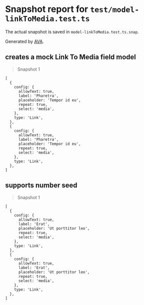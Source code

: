 # Snapshot report for `test/model-linkToMedia.test.ts`

The actual snapshot is saved in `model-linkToMedia.test.ts.snap`.

Generated by [AVA](https://avajs.dev).

## creates a mock Link To Media field model

> Snapshot 1

    [
      {
        config: {
          allowText: true,
          label: 'Pharetra',
          placeholder: 'Tempor id eu',
          repeat: true,
          select: 'media',
        },
        type: 'Link',
      },
      {
        config: {
          allowText: true,
          label: 'Pharetra',
          placeholder: 'Tempor id eu',
          repeat: true,
          select: 'media',
        },
        type: 'Link',
      },
    ]

## supports number seed

> Snapshot 1

    [
      {
        config: {
          allowText: true,
          label: 'Erat',
          placeholder: 'Ut porttitor leo',
          repeat: true,
          select: 'media',
        },
        type: 'Link',
      },
      {
        config: {
          allowText: true,
          label: 'Erat',
          placeholder: 'Ut porttitor leo',
          repeat: true,
          select: 'media',
        },
        type: 'Link',
      },
    ]
